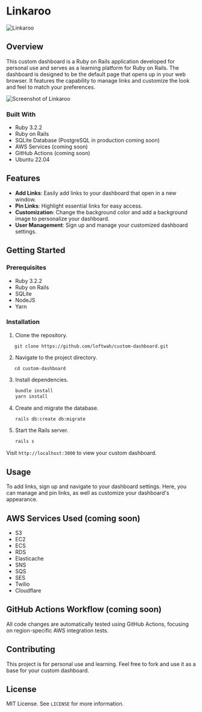 # Linkaroo

![Linkaroo](https://github.com/loftwah/linkaroo/assets/19922556/6c2b9201-db97-42ed-aeae-d75e3117da95)

## Overview

This custom dashboard is a Ruby on Rails application developed for personal use and serves as a learning platform for Ruby on Rails. The dashboard is designed to be the default page that opens up in your web browser. It features the capability to manage links and customize the look and feel to match your preferences.

![Screenshot of Linkaroo](https://github.com/loftwah/linkaroo/assets/19922556/47925835-0236-438b-b1a1-c4d09395cf15)

### Built With

* Ruby 3.2.2
* Ruby on Rails
* SQLite Database (PostgreSQL in production coming soon)
* AWS Services (coming soon)
* GitHub Actions (coming soon)
* Ubuntu 22.04

## Features

* **Add Links**: Easily add links to your dashboard that open in a new window.
* **Pin Links**: Highlight essential links for easy access.
* **Customization**: Change the background color and add a background image to personalize your dashboard.
* **User Management**: Sign up and manage your customized dashboard settings.

## Getting Started

### Prerequisites

* Ruby 3.2.2
* Ruby on Rails
* SQLite
* NodeJS
* Yarn

### Installation

1. Clone the repository.

`   git clone https://github.com/loftwah/custom-dashboard.git`

2. Navigate to the project directory.

`   cd custom-dashboard`

3. Install dependencies.

    ```bash
    bundle install
    yarn install
    ```

4. Create and migrate the database.

    ```bash
    rails db:create db:migrate
    ```

5. Start the Rails server.

    ```bash
    rails s
    ```

Visit `http://localhost:3000` to view your custom dashboard.

## Usage

To add links, sign up and navigate to your dashboard settings. Here, you can manage and pin links, as well as customize your dashboard's appearance.

## AWS Services Used (coming soon)

* S3
* EC2
* ECS
* RDS
* Elasticache
* SNS
* SQS
* SES
* Twilio
* Cloudflare

## GitHub Actions Workflow (coming soon)

All code changes are automatically tested using GitHub Actions, focusing on region-specific AWS integration tests.

## Contributing

This project is for personal use and learning. Feel free to fork and use it as a base for your custom dashboard.

## License

MIT License. See `LICENSE` for more information.
